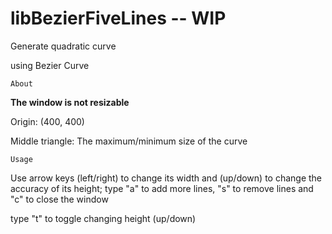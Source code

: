 # libBezierFiveLines -- WIP

Generate quadratic curve 

using Bezier Curve 

```About```

**The window is not resizable**

Origin: (400, 400) 

Middle triangle: The maximum/minimum size of the curve

```Usage```

Use arrow keys (left/right) to change its width and (up/down) to change the accuracy of its height; type "a" to add more lines, "s" to remove lines and "c" to close the window

type "t" to toggle changing height (up/down)